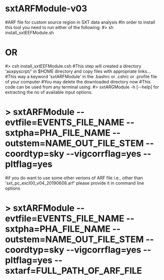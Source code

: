 # sxtARFModule-v03
#ARF file for custom source region in SXT data analysis 
#In order to install this tool you need to run either of the following:
#> sh install_sxtEEFModule.sh
#    OR
#> csh install_sxtEEFModule.csh
#This step will created a directory 'auxpyscrpt/' in $HOME directory and copy files with appropriate links... 
#This way a keyword 'sxtARFModule' in the .bashrc or .cshrc or .profile file of your computer
#You may delete the downloaded directory now
#This code can be used from any terminal using:
#> sxtARGModule -h [--help] for extracting the no of available input options. 
# > sxtARFModule --evtfile=EVENTS_FILE_NAME --sxtpha=PHA_FILE_NAME --outstem=NAME_OUT_FILE_STEM --coordtyp=sky --vigcorrflag=yes --pltflag=yes
#if you do want to use some other verions of ARF file i.e., other than 'sxt_pc_excl00_v04_20190608.arf' please provide it in command line options 
# > sxtARFModule --evtfile=EVENTS_FILE_NAME --sxtpha=PHA_FILE_NAME --outstem=NAME_OUT_FILE_STEM --coordtyp=sky --vigcorrflag=yes --pltflag=yes --sxtarf=FULL_PATH_OF_ARF_FILE
